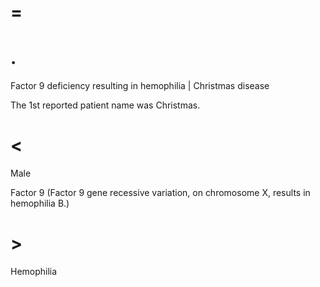 # =

# .

Factor 9 deficiency resulting in hemophilia | Christmas disease

The 1st reported patient name was Christmas.

# <

Male

Factor 9 (Factor 9 gene recessive variation, on chromosome X, results in hemophilia B.)

# >

Hemophilia
